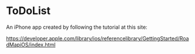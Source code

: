 ToDoList
========

An iPhone app created by following the tutorial at this site:

https://developer.apple.com/library/ios/referencelibrary/GettingStarted/RoadMapiOS/index.html
